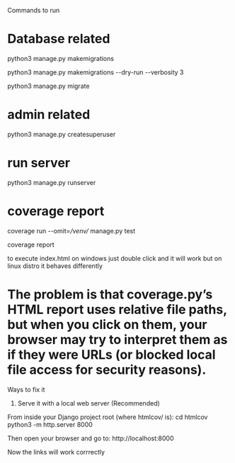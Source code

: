 Commands to run

# Database related
python3 manage.py makemigrations

python3 manage.py makemigrations  --dry-run --verbosity 3

python3 manage.py migrate

# admin related
python3 manage.py createsuperuser


# run server
python3 manage.py runserver


# coverage report
coverage run --omit=*/venv/* manage.py test

coverage report  

to execute index.html on windows just double click and it will work but on linux distro it behaves differently
# The problem is that coverage.py’s HTML report uses relative file paths, but when you click on them, your browser may try to interpret them as if they were URLs (or blocked local file access for security reasons).

Ways to fix it
1. Serve it with a local web server (Recommended)

From inside your Django project root (where htmlcov/ is):
cd htmlcov
python3 -m http.server 8000

Then open your browser and go to:
http://localhost:8000

Now the links will work corrrectly